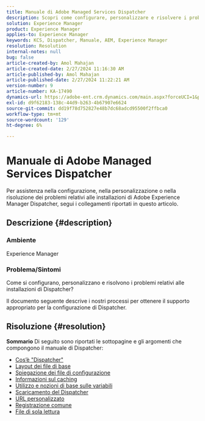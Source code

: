```yaml
---
title: Manuale di Adobe Managed Services Dispatcher
description: Scopri come configurare, personalizzare e risolvere i problemi relativi alle installazioni di AEM Dispatcher. Segui i collegamenti indicati.
solution: Experience Manager
product: Experience Manager
applies-to: Experience Manager
keywords: KCS, Dispatcher, Manuale, AEM, Experience Manager
resolution: Resolution
internal-notes: null
bug: false
article-created-by: Amol Mahajan
article-created-date: 2/27/2024 11:16:30 AM
article-published-by: Amol Mahajan
article-published-date: 2/27/2024 11:22:21 AM
version-number: 9
article-number: KA-17490
dynamics-url: https://adobe-ent.crm.dynamics.com/main.aspx?forceUCI=1&pagetype=entityrecord&etn=knowledgearticle&id=c44ec7a5-61d5-ee11-9079-6045bd006268
exl-id: d9f62183-138c-44d9-b263-4b67907e6624
source-git-commit: dd19f78d752827e48b7dc68adcd95500f2ffbca0
workflow-type: tm+mt
source-wordcount: '129'
ht-degree: 6%

---
```


# Manuale di Adobe Managed Services Dispatcher


Per assistenza nella configurazione, nella personalizzazione o nella risoluzione dei problemi relativi alle installazioni di Adobe Experience Manager Dispatcher, segui i collegamenti riportati in questo articolo.

## Descrizione {#description}


### <b>Ambiente</b>

Experience Manager

### <b>Problema/Sintomi</b>

Come si configurano, personalizzano e risolvono i problemi relativi alle installazioni di Dispatcher?

Il documento seguente descrive i nostri processi per ottenere il supporto appropriato per la configurazione di Dispatcher.


## Risoluzione {#resolution}

<b>Sommario</b>
Di seguito sono riportati le sottopagine e gli argomenti che compongono il manuale di Dispatcher:

- [Cos’è &quot;Dispatcher&quot;](https://experienceleague.adobe.com/docs/experience-cloud-kcs/kbarticles/KA-17911.html)
- [Layout dei file di base](https://experienceleague.adobe.com/docs/experience-cloud-kcs/kbarticles/KA-17502.html)
- [Spiegazione dei file di configurazione](https://experienceleague.adobe.com/docs/experience-cloud-kcs/kbarticles/KA-17477.html)
- [Informazioni sul caching](https://experienceleague.adobe.com/docs/experience-cloud-kcs/kbarticles/KA-17912.html)
- [Utilizzo e nozioni di base sulle variabili](https://experienceleague.adobe.com/docs/experience-cloud-kcs/kbarticles/KA-17487.html)
- [Scaricamento del Dispatcher](https://experienceleague.adobe.com/docs/experience-cloud-kcs/kbarticles/KA-17493.html)
- [URL personalizzato](https://experienceleague.adobe.com/docs/experience-cloud-kcs/kbarticles/KA-17463.html)
- [Registrazione comune](https://experienceleague.adobe.com/docs/experience-cloud-kcs/kbarticles/KA-17914.html)
- [File di sola lettura](https://experienceleague.adobe.com/docs/experience-cloud-kcs/kbarticles/KA-17483.html)
